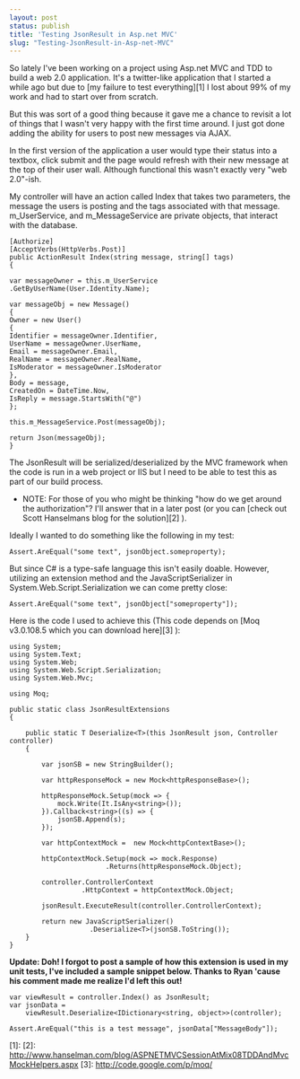 ```yaml
---
layout: post
status: publish
title: 'Testing JsonResult in Asp.net MVC'
slug: "Testing-JsonResult-in-Asp-net-MVC"
---
```

So lately I've been working on a project using Asp.net MVC and TDD to build a web 2.0 application. It's a twitter-like application that I started a while ago but due to [my failure to test everything][1]  I lost about 99% of my work and had to start over from scratch.

But this was sort of a good thing because it gave me a chance to revisit a lot of things that I wasn't very happy with the first time around. I just got done adding the ability for users to post new messages via AJAX.

In the first version of the application a user would type their status into a textbox, click submit and the page would refresh with their new message at the top of their user wall. Although functional this wasn't exactly very "web 2.0"-ish.

My controller will have an action called Index that takes two parameters, the message the users is posting and the tags associated with that message. m_UserService, and m_MessageService are private objects, that interact with the database.
    
    [Authorize]
    [AcceptVerbs(HttpVerbs.Post)]
    public ActionResult Index(string message, string[] tags)
    {
    
    var messageOwner = this.m_UserService
    .GetByUserName(User.Identity.Name);
    
    var messageObj = new Message()
    {
    Owner = new User()
    {
    Identifier = messageOwner.Identifier,
    UserName = messageOwner.UserName,
    Email = messageOwner.Email,
    RealName = messageOwner.RealName,
    IsModerator = messageOwner.IsModerator
    },
    Body = message,
    CreatedOn = DateTime.Now,
    IsReply = message.StartsWith("@")
    };
    
    this.m_MessageService.Post(messageObj);
    
    return Json(messageObj);
    }

The JsonResult will be serialized/deserialized by the MVC framework when the code is run in a web project or IIS but I need to be able to test this as part of our build process.

* NOTE: For those of you who might be thinking "how do we get around the authorization"? I'll answer that in a later post (or you can [check out Scott Hanselmans blog for the solution][2] ).

Ideally I wanted to do something like the following in my test:
   
    Assert.AreEqual("some text", jsonObject.someproperty);

But since C# is a type-safe language this isn't easily doable. However, utilizing an extension method and the JavaScriptSerializer in System.Web.Script.Serialization we can come pretty close:
    
    Assert.AreEqual("some text", jsonObject["someproperty"]);

Here is the code I used to achieve this (This code depends on [Moq v3.0.108.5 which you can download here][3] ):
   
    using System;
    using System.Text;
    using System.Web;
    using System.Web.Script.Serialization;
    using System.Web.Mvc;
    
    using Moq;
    
    public static class JsonResultExtensions
    {
    
        public static T Deserialize<T>(this JsonResult json, Controller controller)
        {
            
            var jsonSB = new StringBuilder();
            
            var httpResponseMock = new Mock<httpResponseBase>();
            
            httpResponseMock.Setup(mock => {
                mock.Write(It.IsAny<string>());
            }).Callback<string>((s) => {
                jsonSB.Append(s);
            });
            
            var httpContextMock =  new Mock<httpContextBase>();
            
            httpContextMock.Setup(mock => mock.Response)
                            .Returns(httpResponseMock.Object);
            
            controller.ControllerContext
                      .HttpContext = httpContextMock.Object;
            
            jsonResult.ExecuteResult(controller.ControllerContext);
            
            return new JavaScriptSerializer()
                        .Deserialize<T>(jsonSB.ToString());
        }
    }

**Update: Doh! I forgot to post a sample of how this extension is used in my unit tests, I've included a sample snippet below. Thanks to Ryan 'cause his comment made me realize I'd left this out!**
    
    var viewResult = controller.Index() as JsonResult;
    var jsonData =
        viewResult.Deserialize<IDictionary<string, object>>(controller);
    
    Assert.AreEqual("this is a test message", jsonData["MessageBody"]);    

  [1]: 
  [2]: http://www.hanselman.com/blog/ASPNETMVCSessionAtMix08TDDAndMvcMockHelpers.aspx
  [3]: http://code.google.com/p/moq/

